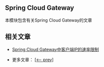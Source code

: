 ## Spring Cloud Gateway

本模块包含有关Spring Cloud Gateway的文章

## 相关文章

+ [Spring Cloud Gateway中客户端IP的速率限制](docs/SpringCloud-Gateway中客户端IP的速率限制.md)

- 更多文章： [[<-- prev]](../spring-cloud-gateway-1/README.md)